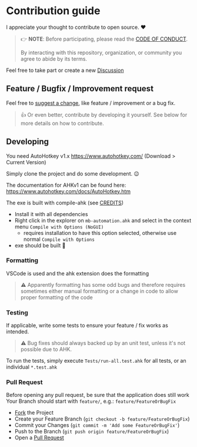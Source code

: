 # Contribution guide

I appreciate your thought to contribute to open source. :heart:

> 👉 **NOTE**: Before participating, please read the [CODE OF CONDUCT](/CODE_OF_CONDUCT).
> 
> By interacting with this repository, organization, or community you agree to abide by its terms.

Feel free to take part or create a new [Discussion](/discussions)

## Feature / Bugfix / Improvement request

Feel free to [suggest a change](/issues/new), like feature / improvement or a bug fix.

> 👍 Or even better, contribute by developing it yourself. See below for more details on how to contribute.
## Developing

You need AutoHotkey v1.x https://www.autohotkey.com/ (Download > Current Version)

Simply clone the project and do some development. :wink:

The documentation for AHKv1 can be found here: https://www.autohotkey.com/docs/AutoHotkey.htm

The exe is built with compile-ahk (see [CREDITS](/CREDITS.md))

- Install it with all dependencies
- Right click in the explorer on `mb-automation.ahk` and select in the context menu `Compile with Options (NoGUI)`
  - requires installation to have this option selected, otherwise use normal `Compile with Options`
- exe should be built 🥳

### Formatting

VSCode is used and the ahk extension does the formatting
> ⚠️ Apparently formatting has some odd bugs and therefore requires sometimes either manual formatting or a change in code to allow proper formatting of the code

### Testing

If applicable, write some tests to ensure your feature / fix works as intended.

> ⚠️ Bug fixes should always backed up by an unit test, unless it's not possible due to AHK.

To run the tests, simply execute `Tests/run-all.test.ahk` for all tests, or an individual `*.test.ahk`

### Pull Request

Before opening any pull request, be sure that the application does still work
Your Branch should start with `feature/`, e.g.: `feature/FeatureOrBugFix`

- [Fork](/fork) the Project
- Create your Feature Branch (`git checkout -b feature/FeatureOrBugFix`)
- Commit your Changes (`git commit -m 'Add some FeatureOrBugFix'`)
- Push to the Branch (`git push origin feature/FeatureOrBugFix`)
- Open a [Pull Request](/compare)
